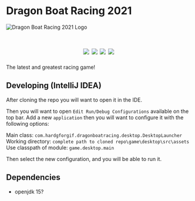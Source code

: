 # Dragon Boat Racing 2021

![Dragon Boat Racing 2021 Logo](https://github.com/hardgforgifs/game/raw/master/core/assets/Title.png)
<h1 align="center">
<img src="https://img.shields.io/github/issues/Baba-Yaga-Bv/Moove?color=green&style=flat-square">
<img src="https://img.shields.io/github/issues-pr/Baba-Yaga-Bv/Moove?color=yellow&style=flat-square">
<img src="https://img.shields.io/github/stars/Baba-Yaga-Bv/Moove?color=red&style=flat-square">
<img src="https://img.shields.io/github/forks/Baba-Yaga-Bv/Moove?color=blue&style=flat-square">
</h1>

The latest and greatest racing game!

## Developing (IntelliJ IDEA)

After cloning the repo you will want to open it in the IDE.

Then you will want to open `Edit Run/Debug Configurations` available on the top bar.
Add a new `application` then you will want to configure it with the following options:

Main class: `com.hardgforgif.dragonboatracing.desktop.DesktopLauncher`  
Working directory: `complete path to cloned repo\game\desktop\src\assets`  
Use classpath of module: `game.desktop.main`  

Then select the new configuration, and you will be able to run it.

## Dependencies

* openjdk 15?
